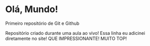 # Olá, Mundo!
 Primeiro repositório de Git e Github

Repositório criado durante uma aula ao vivo!
Essa linha eu adicinei diretamente no site!
QUE IMPRESSIONANTE!
MUITO TOP!
